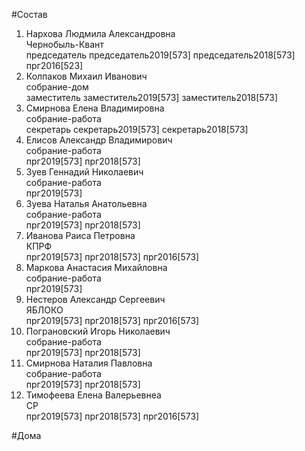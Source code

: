 #Состав  
1. Нархова Людмила Александровна  
    Чернобыль-Квант  
    председатель председатель2019[573] председатель2018[573] прг2016[523]  
2. Колпаков Михаил Иванович  
    собрание-дом  
    заместитель заместитель2019[573] заместитель2018[573]  
3. Смирнова Елена Владимировна  
    собрание-работа  
    секретарь секретарь2019[573] секретарь2018[573]  
4. Елисов Александр Владимирович  
    собрание-работа  
    прг2019[573] прг2018[573]  
5. Зуев Геннадий Николаевич  
    собрание-работа  
    прг2019[573]  
6. Зуева Наталья Анатольевна  
    собрание-работа  
    прг2019[573] прг2018[573]  
7. Иванова Раиса Петровна  
    КПРФ  
    прг2019[573] прг2018[573] прг2016[573]  
8. Маркова Анастасия Михайловна  
    собрание-работа  
    прг2019[573]  
9. Нестеров Александр Сергеевич  
    ЯБЛОКО  
    прг2019[573] прг2018[573] прг2016[573]  
10. Пограновский Игорь Николаевич  
    собрание-работа  
    прг2019[573] прг2018[573]  
11. Смирнова Наталия Павловна  
    собрание-работа  
    прг2019[573] прг2018[573]  
12. Тимофеева Елена Валерьевнеа  
    СР  
    прг2019[573] прг2018[573] прг2016[573]  
  
#Дома  

